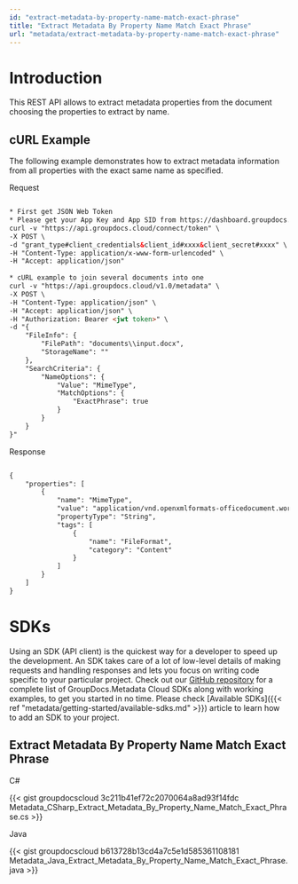 ```yaml
---
id: "extract-metadata-by-property-name-match-exact-phrase"
title: "Extract Metadata By Property Name Match Exact Phrase"
url: "metadata/extract-metadata-by-property-name-match-exact-phrase"
---
```







# Introduction #

This REST API allows to extract metadata properties from the document choosing the properties to extract by name.

## cURL Example ##

The following example demonstrates how to extract metadata information from all properties with the exact same name as specified.


 Request

```html 

* First get JSON Web Token
* Please get your App Key and App SID from https://dashboard.groupdocs.cloud/#/apps. Kindly place App Key in "client_secret" and App SID in "client_id" argument.
curl -v "https://api.groupdocs.cloud/connect/token" \
-X POST \
-d "grant_type#client_credentials&client_id#xxxx&client_secret#xxxx" \
-H "Content-Type: application/x-www-form-urlencoded" \
-H "Accept: application/json"
  
* cURL example to join several documents into one
curl -v "https://api.groupdocs.cloud/v1.0/metadata" \
-X POST \
-H "Content-Type: application/json" \
-H "Accept: application/json" \
-H "Authorization: Bearer <jwt token>" \
-d "{
    "FileInfo": {
        "FilePath": "documents\\input.docx",
        "StorageName": ""
    },
    "SearchCriteria": {
        "NameOptions": {
            "Value": "MimeType",
            "MatchOptions": {
                "ExactPhrase": true
            }
        }
    }
}"

 ```


 Response

```html 

{
    "properties": [
        {
            "name": "MimeType",
            "value": "application/vnd.openxmlformats-officedocument.wordprocessingml.document",
            "propertyType": "String",
            "tags": [
                {
                    "name": "FileFormat",
                    "category": "Content"
                }
            ]
        }
    ]
}

 ```



# SDKs #

Using an SDK (API client) is the quickest way for a developer to speed up the development. An SDK takes care of a lot of low-level details of making requests and handling responses and lets you focus on writing code specific to your particular project. Check out our [GitHub repository](https://github.com/groupdocs-metadata-cloud) for a complete list of GroupDocs.Metadata Cloud SDKs along with working examples, to get you started in no time. Please check [Available SDKs]({{< ref "metadata/getting-started/available-sdks.md" >}}) article to learn how to add an SDK to your project.

## Extract Metadata By Property Name Match Exact Phrase ##


 C#



{{< gist groupdocscloud 3c211b41ef72c2070064a8ad93f14fdc Metadata_CSharp_Extract_Metadata_By_Property_Name_Match_Exact_Phrase.cs >}}





 Java




{{< gist groupdocscloud b613728b13cd4a7c5e1d585361108181 Metadata_Java_Extract_Metadata_By_Property_Name_Match_Exact_Phrase.java >}}






 